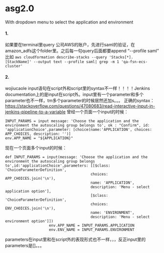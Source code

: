 # asg2.0
With dropdown menu to select the application and environment
#### 1.
如果要在terminal里query 公司AWS的账户，先进行saml的验证，在amazon_adfs这个folder里。之后每一句query后面都要append “--profile saml”
比如 ```aws cloudformation describe-stacks --query 'Stacks[*].[StackName]' --output text --profile saml| grep -m 1 'qa-fsn-ecs-cluster'```
#### 2.
wojiucaole
input语句在script外和script里的syntax不一样！！！！Jenkins documentation上的是input在script外。input里有一个parameter和多个parameter也不一样，tm多个parameter的时候居然还加s。。。
正确的syntax：
https://stackoverflow.com/questions/47080683/read-interactive-input-in-jenkins-pipeline-to-a-variable
曾经一个页面一个input的时候：
```
INPUT_PARAMS = input message: 'Choose the application and the environment the autoscaling group belongs to', ok : "Confirm", id: 'applicationChoice',parameter: [choice(name:'APPLICATION', choices: APP_CHOICES, description: '')]
env.APP_NAME = "${APPLICATION}"
```
现在一个页面多个input的时候：
```
def INPUT_PARAMS = input(message: 'Choose the application and the environment the autoscaling group belongs to',id:'applicationChoice',parameters: [[$class: 'ChoiceParameterDefinition',
                             	  	   choices: APP_CHOICES.join('\n'),
                             		   name: 'APPLICATION',
                             		   description: 'Menu - select application option'],
									   [$class: 'ChoiceParameterDefinition',
                             	  	   choices: ENV_CHOICES.join('\n'),
                             		   name: 'ENVIRONMENT',
                             		   description: 'Menu - select environment option']])
					env.APP_NAME = INPUT_PARAMS.APPLICATION
					env.ENV_NAME = INPUT_PARAMS.ENVIRONMENT
```
parameters在input里和在script外的表现形式也不一样，，，反正input里的parameters是[]。。。
